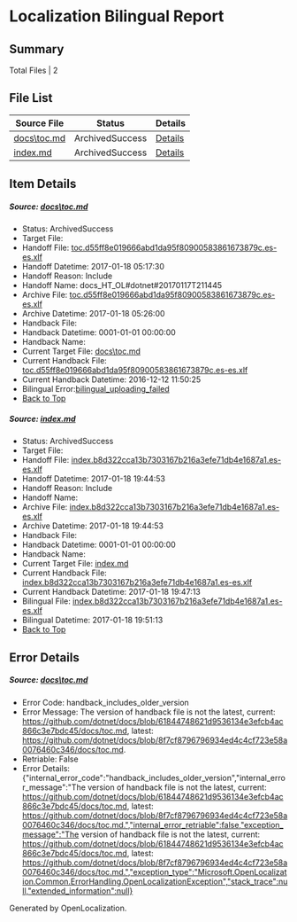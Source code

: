 # <a name='report-top'></a> Localization Bilingual Report

## Summary
 Total Files | 2

## File List
 Source File | Status | Details 
 ----------- | ------ | ------- 
 [docs\toc.md](https://github.com/dotnet/docs/blob/8f7cf8796796934ed4c4cf723e58a0076460c346/docs/toc.md) | ArchivedSuccess | [Details](#e3701057328b0a2cbffa433d865b029d319d1f4e3420)
 [index.md](https://github.com/dotnet/docs/blob/bfa92b99dc76f473f3c2dd67386df25ff60dd941/index.md) | ArchivedSuccess | [Details](#94c1f73fd460e4d8f560e0f5760348ab748844737397)

## Item Details
##### <a name='e3701057328b0a2cbffa433d865b029d319d1f4e3420'></a> Source: [docs\toc.md](https://github.com/dotnet/docs/blob/8f7cf8796796934ed4c4cf723e58a0076460c346/docs/toc.md)
* Status: ArchivedSuccess
* Target File: 
* Handoff File: [toc.d55ff8e019666abd1da95f80900583861673879c.es-es.xlf](https://github.com/dotnet/docs.handoff/blob/19de2d43a77f68559f946aa74479c5cd728ea47f/ol-handoff/dotnet/docs.es-es/master/dotnet-core/toc.d55ff8e019666abd1da95f80900583861673879c.es-es.xlf)
* Handoff Datetime: 2017-01-18 05:17:30
* Handoff Reason: Include
* Handoff Name: docs_HT_OL#dotnet#20170117T211445
* Archive File: [toc.d55ff8e019666abd1da95f80900583861673879c.es-es.xlf](https://github.com/dotnet/docs.handoff/blob/c7532e795b2c5b703d50eb35eb4f14722a9c184f/ol-archive/dotnet/docs.es-es/master/dotnet-core/toc.d55ff8e019666abd1da95f80900583861673879c.es-es.xlf)
* Archive Datetime: 2017-01-18 05:26:00
* Handback File: 
* Handback Datetime: 0001-01-01 00:00:00
* Handback Name: 
* Current Target File: [docs\toc.md](https://github.com/dotnet/docs.es-es/blob/e68f54fb03e93ec7bd3694e931e41a0b38b7986d/docs/toc.md)
* Current Handback File: [toc.d55ff8e019666abd1da95f80900583861673879c.es-es.xlf](https://github.com/dotnet/docs.handback/blob/f4b9dda8f4c52853b1bbb3c5ebbbbb34ce60c281/ol-handback/dotnet/docs.es-es/master/ht-p1/toc.d55ff8e019666abd1da95f80900583861673879c.es-es.xlf)
* Current Handback Datetime: 2016-12-12 11:50:25
* Bilingual Error:[bilingual_uploading_failed](#e3701057328b0a2cbffa433d865b029d319d1f4e3420bilingual_uploading_failed)
* [Back to Top](#report-top)

##### <a name='94c1f73fd460e4d8f560e0f5760348ab748844737397'></a> Source: [index.md](https://github.com/dotnet/docs/blob/bfa92b99dc76f473f3c2dd67386df25ff60dd941/index.md)
* Status: ArchivedSuccess
* Target File: 
* Handoff File: [index.b8d322cca13b7303167b216a3efe71db4e1687a1.es-es.xlf](https://github.com/dotnet/docs.handoff/blob/31404e600c93cbb148d658d81bc621736b030197/ol-handoff/dotnet/docs.es-es/master/dotnet-core/index.b8d322cca13b7303167b216a3efe71db4e1687a1.es-es.xlf)
* Handoff Datetime: 2017-01-18 19:44:53
* Handoff Reason: Include
* Handoff Name: 
* Archive File: [index.b8d322cca13b7303167b216a3efe71db4e1687a1.es-es.xlf](https://github.com/dotnet/docs.handoff/blob/4b13049e164c8bc3f3750830e936d0cd60a336ef/ol-archive/dotnet/docs.es-es/master/dotnet-core/index.b8d322cca13b7303167b216a3efe71db4e1687a1.es-es.xlf)
* Archive Datetime: 2017-01-18 19:44:53
* Handback File: 
* Handback Datetime: 0001-01-01 00:00:00
* Handback Name: 
* Current Target File: [index.md](https://github.com/dotnet/docs.es-es/blob/5e177c6a36de4fcf386d4a47179bc241619357fc/index.md)
* Current Handback File: [index.b8d322cca13b7303167b216a3efe71db4e1687a1.es-es.xlf](https://github.com/dotnet/docs.handback/blob/d8632a47758582e3f8656183b94d7aea4ebfa30e/ol-handback/dotnet/docs.es-es/master/dotnet-core/index.b8d322cca13b7303167b216a3efe71db4e1687a1.es-es.xlf)
* Current Handback Datetime: 2017-01-18 19:47:13
* Bilingual File: [index.b8d322cca13b7303167b216a3efe71db4e1687a1.es-es.xlf](https://github.com/dotnet/docs.handback/blob/d8632a47758582e3f8656183b94d7aea4ebfa30e/ol-handback/dotnet/docs.es-es/master/dotnet-core/index.b8d322cca13b7303167b216a3efe71db4e1687a1.es-es.xlf)
* Bilingual Datetime: 2017-01-18 19:51:13
* [Back to Top](#report-top)


## Error Details
##### <a name='e3701057328b0a2cbffa433d865b029d319d1f4e3420handback_includes_older_version'></a> Source: [docs\toc.md](#e3701057328b0a2cbffa433d865b029d319d1f4e3420)
* Error Code: handback_includes_older_version
* Error Message: The version of handback file is not the latest, current: https://github.com/dotnet/docs/blob/61844748621d9536134e3efcb4ac866c3e7bdc45/docs/toc.md, latest: https://github.com/dotnet/docs/blob/8f7cf8796796934ed4c4cf723e58a0076460c346/docs/toc.md.
* Retriable: False
* Error Details: {"internal_error_code":"handback_includes_older_version","internal_error_message":"The version of handback file is not the latest, current: https://github.com/dotnet/docs/blob/61844748621d9536134e3efcb4ac866c3e7bdc45/docs/toc.md, latest: https://github.com/dotnet/docs/blob/8f7cf8796796934ed4c4cf723e58a0076460c346/docs/toc.md.","internal_error_retriable":false,"exception_message":"The version of handback file is not the latest, current: https://github.com/dotnet/docs/blob/61844748621d9536134e3efcb4ac866c3e7bdc45/docs/toc.md, latest: https://github.com/dotnet/docs/blob/8f7cf8796796934ed4c4cf723e58a0076460c346/docs/toc.md.","exception_type":"Microsoft.OpenLocalization.Common.ErrorHandling.OpenLocalizationException","stack_trace":null,"extended_information":null}


Generated by OpenLocalization.
